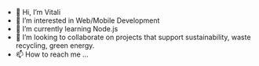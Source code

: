 - 👋 Hi, I’m Vitali
- 👀 I’m interested in Web/Mobile Development
- 🌱 I’m currently learning Node.js
- 💞️ I’m looking to collaborate on projects that support sustainability, waste recycling, green energy.
- 📫 How to reach me ...

<!---
vgujevski/vgujevski is a ✨ special ✨ repository because its `README.md` (this file) appears on your GitHub profile.
You can click the Preview link to take a look at your changes.
--->
